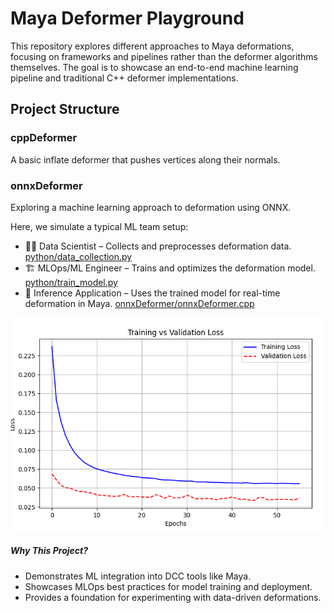 # Maya Deformer Playground

This repository explores different approaches to Maya deformations, focusing on frameworks and pipelines rather than the deformer algorithms themselves. The goal is to showcase an end-to-end machine learning pipeline and traditional C++ deformer implementations.

## Project Structure

### cppDeformer
A basic inflate deformer that pushes vertices along their normals.

### onnxDeformer
Exploring a machine learning approach to deformation using ONNX.

Here, we simulate a typical ML team setup:
- 🧑‍🔬 Data Scientist – Collects and preprocesses deformation data. [python/data_collection.py](python/data_collection.py)
- 🏗️ MLOps/ML Engineer – Trains and optimizes the deformation model. [python/train_model.py](python/train_model.py)
- 🚀 Inference Application – Uses the trained model for real-time deformation in Maya. [onnxDeformer/onnxDeformer.cpp](onnxDeformer/onnxDeformer.cpp)

![Training vs Validation](docs/images/trainingVsValidation.png)

##### Why This Project?
- Demonstrates ML integration into DCC tools like Maya.
- Showcases MLOps best practices for model training and deployment.
- Provides a foundation for experimenting with data-driven deformations.

